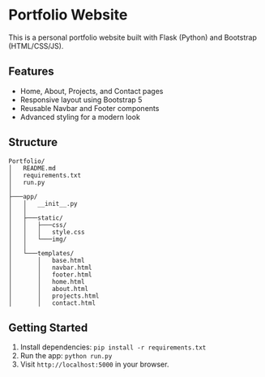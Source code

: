 # Portfolio Website

This is a personal portfolio website built with Flask (Python) and Bootstrap (HTML/CSS/JS).

## Features
- Home, About, Projects, and Contact pages
- Responsive layout using Bootstrap 5
- Reusable Navbar and Footer components
- Advanced styling for a modern look

## Structure
```
Portfolio/
│   README.md
│   requirements.txt
│   run.py
│
├───app/
│   │   __init__.py
│   │
│   ├───static/
│   │   ├───css/
│   │   │   style.css
│   │   └───img/
│   │
│   └───templates/
│       │   base.html
│       │   navbar.html
│       │   footer.html
│       │   home.html
│       │   about.html
│       │   projects.html
│       │   contact.html
```

## Getting Started
1. Install dependencies: `pip install -r requirements.txt`
2. Run the app: `python run.py`
3. Visit `http://localhost:5000` in your browser. 